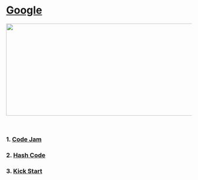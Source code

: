 # [Google](https://codingcompetitions.withgoogle.com)
<p align="center">
    <img width="1000" height="250" src="https://github.com/AkashSingh3031/The-Complete-FAANG-Preparation/blob/master/images/google%20code.png">
</p><br>

### 1. [Code Jam](https://codingcompetitions.withgoogle.com/codejam)
### 2. [Hash Code](https://codingcompetitions.withgoogle.com/hashcode)
### 3. [Kick Start](https://codingcompetitions.withgoogle.com/kickstart)
